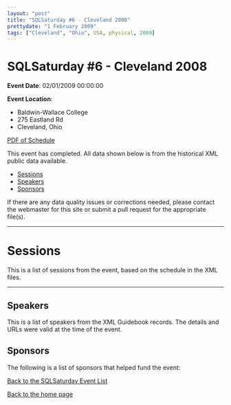 ```yaml
---
layout: "post" 
title: "SQLSaturday #6 - Cleveland 2008" 
prettydate: "1 February 2009" 
tags: ["Cleveland", "Ohio", USA, physical, 2009]
---
```

# SQLSaturday #6 - Cleveland 2008
 
**Event Date**: 02/01/2009 00:00:00
 
**Event Location**:
- Baldwin-Wallace College
- 275 Eastland Rd
- Cleveland, Ohio
 
<a href="/assets/pdf/0006.pdf">PDF of Schedule</a>
 
This event has completed. All data shown below is from the historical XML public data available.
<ul>
   <li><a href="#sessions">Sessions</a></li>
   <li><a href="#speakers">Speakers</a></li>
   <li><a href="#sponsors">Sponsors</a></li>
</ul>
 
 
If there are any data quality issues or corrections needed, please contact the webmaster for this site or submit a pull request for the appropriate file(s). 
 
----------------------------------------------------------------------------------- 
 
# <a name="sessions"></a>Sessions
This is a list of sessions from the event, based on the schedule in the XML files.
 
----------------------------------------------------------------------------------- 
## <a name="#speakers"></a>Speakers
This is a list of speakers from the XML Guidebook records. The details and URLs were valid at the time of the event.
 
 
 
 
## <a name="sponsors"></a>Sponsors
The following is a list of sponsors that helped fund the event:
 
[Back to the SQLSaturday Event List](/past)
 
[Back to the home page](/index)
 
